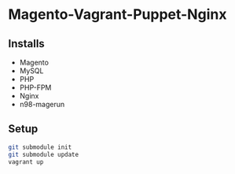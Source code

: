 Magento-Vagrant-Puppet-Nginx
============================

## Installs
* Magento
* MySQL
* PHP
* PHP-FPM
* Nginx
* n98-magerun

## Setup
``` sh
git submodule init
git submodule update
vagrant up
